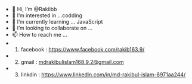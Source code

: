 - 👋 Hi, I’m @Rakiibb
- 👀 I’m interested in ...codding
- 🌱 I’m currently learning ... JavaScript
- 💞️ I’m looking to collaborate on ...
- 📫 How to reach me ...
- 1. facebook : https://www.facebook.com/rakib163.9/
- 2. gmail : mdrakibulislam168.9.2@gmail.com
- 3. linkdin : https://www.linkedin.com/in/md-rakibul-islam-8971aa244/

<!---
Rakiibb/Rakiibb is a ✨ special ✨ repository because its `README.md` (this file) appears on your GitHub profile.
You can click the Preview link to take a look at your changes.
--->

